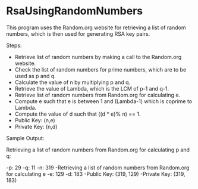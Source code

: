 # RsaUsingRandomNumbers

This program uses the Random.org website for retrieving a list of random numbers, which is then used for generating RSA key pairs.

Steps:
- Retrieve list of random numbers by making a call to the Random.org website.
- Check the list of random numbers for prime numbers, which are to be used as p and q.
- Calculate the value of n by multiplying p and q.
- Retrieve the value of Lambda, which is the LCM of p-1 and q-1.
- Retrieve list of random numbers from Random.org for calculating e.
- Compute e such that e is between 1 and (Lambda-1) which is coprime to Lambda.
- Compute the value of d such that ((d * e)% n) == 1.
- Public Key:  (n,e)
- Private Key: (n,d)


Sample Output:

Retrieving a list of random numbers from Random.org for calculating p and q:

-p: 29
-q: 11
-n: 319
-Retrieving a list of random numbers from Random.org for calculating e
-e: 129
-d: 183
-Public Key:  (319, 129)
-Private Key: (319, 183)
